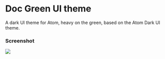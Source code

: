 # Doc Green UI theme

A dark UI theme for Atom, heavy on the green, based on the Atom Dark UI theme.

### Screenshot

![](https://github.com/pkrll/doc-green-ui/blob/master/screenshot.png?raw=true)
